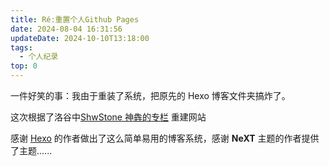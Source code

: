 ```yaml
---
title: Ré:重置个人Github Pages
date: 2024-08-04 16:31:56
updateDate: 2024-10-10T13:18:00
tags:
  - 个人纪录
top: 0
---
```

一件好笑的事：我由于重装了系统，把原先的 Hexo 博客文件夹搞炸了。

这次根据了洛谷中[ShwStone 神犇的专栏](https://www.luogu.com.cn/article/j7j5m2a3) 重建网站

感谢 [Hexo](//hexo.io) 的作者做出了这么简单易用的博客系统，感谢 **NeXT** 主题的作者提供了主题......

